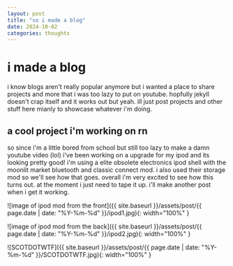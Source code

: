 ```yaml
---
layout: post
title: "so i made a blog"
date: 2024-10-02
categories: thoughts
---
```


# i made a blog

i know blogs aren't really popular anymore but i wanted a place to share projects and more that i was too lazy to put on youtube. hopfully jekyll doesn't crap itself and it works out but yeah. ill just post projects and other stuff here mianly to showcase whatever i'm doing.

## a cool project i'm working on rn

so since i'm a little bored from school but still too lazy to make a damn youtube video (lol) i've been working on a upgrade for my ipod and its looking pretty good! i'm using a elite obsolete electronics ipod shell with the moonlit market bluetooth and classic connect mod. i also used their storage mod so we'll see how that goes. overall i'm very excited to see how this turns out. at the moment i just need to tape it up. i'll make another post when i get it working.

![image of ipod mod from the front]({{ site.baseurl }}/assets/post/{{ page.date | date: "%Y-%m-%d" }}/ipod1.jpg){: width="100%" }

![image of ipod mod from the back]({{ site.baseurl }}/assets/post/{{ page.date | date: "%Y-%m-%d" }}/ipod2.jpg){: width="100%" }

![SCOTDOTWTF]({{ site.baseurl }}/assets/post/{{ page.date | date: "%Y-%m-%d" }}/SCOTDOTWTF.jpg){: width="100%" } 